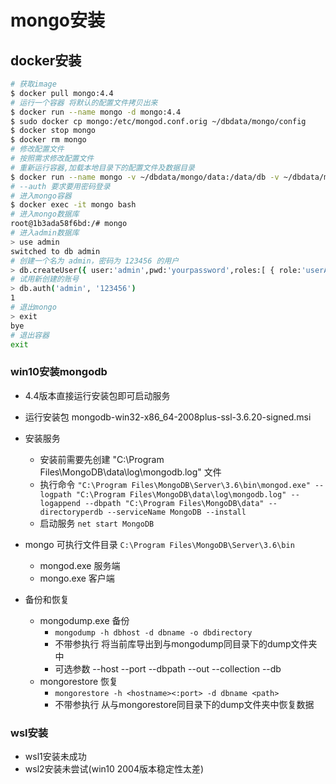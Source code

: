 # mongo安装

## docker安装

```bash
# 获取image
$ docker pull mongo:4.4
# 运行一个容器 将默认的配置文件拷贝出来
$ docker run --name mongo -d mongo:4.4
$ sudo docker cp mongo:/etc/mongod.conf.orig ~/dbdata/mongo/config
$ docker stop mongo
$ docker rm mongo
# 修改配置文件
# 按照需求修改配置文件
# 重新运行容器,加载本地目录下的配置文件及数据目录
$ docker run --name mongo -v ~/dbdata/mongo/data:/data/db -v ~/dbdata/mongo/config/mongod.conf.orig:/etc/mongod.conf.orig -p 27017:27017 -d mongo:4.4 --auth
# --auth 要求要用密码登录
# 进入mongo容器
$ docker exec -it mongo bash
# 进入mongo数据库
root@1b3ada58f6bd:/# mongo
# 进入admin数据库
> use admin
switched to db admin
# 创建一个名为 admin，密码为 123456 的用户
> db.createUser({ user:'admin',pwd:'yourpassword',roles:[ { role:'userAdminAnyDatabase', db: 'admin'}]});
# 试用新创建的账号
> db.auth('admin', '123456')
1
# 退出mongo
> exit
bye
# 退出容器
exit
```

### win10安装mongodb

* 4.4版本直接运行安装包即可启动服务

* 运行安装包 mongodb-win32-x86_64-2008plus-ssl-3.6.20-signed.msi
* 安装服务
  * 安装前需要先创建 "C:\Program Files\MongoDB\data\log\mongodb.log" 文件
  * 执行命令 `"C:\Program Files\MongoDB\Server\3.6\bin\mongod.exe" --logpath "C:\Program Files\MongoDB\data\log\mongodb.log" --logappend --dbpath "C:\Program Files\MongoDB\data" --directoryperdb --serviceName MongoDB --install`
  * 启动服务 `net start MongoDB`

* mongo 可执行文件目录 `C:\Program Files\MongoDB\Server\3.6\bin`
  * mongod.exe 服务端
  * mongo.exe 客户端
* 备份和恢复
  * mongodump.exe 备份
    * `mongodump -h dbhost -d dbname -o dbdirectory`
    * 不带参执行 将当前库导出到与mongodump同目录下的dump文件夹中
    * 可选参数 --host --port --dbpath --out --collection --db
  * mongorestore 恢复
    * `mongorestore -h <hostname><:port> -d dbname <path>`
    * 不带参执行 从与mongorestore同目录下的dump文件夹中恢复数据

### wsl安装

* wsl1安装未成功
* wsl2安装未尝试(win10 2004版本稳定性太差)
